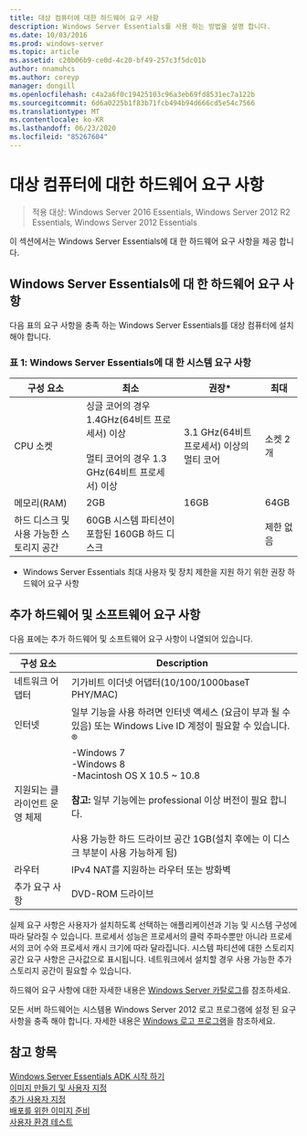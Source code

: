 ```yaml
---
title: 대상 컴퓨터에 대한 하드웨어 요구 사항
description: Windows Server Essentials를 사용 하는 방법을 설명 합니다.
ms.date: 10/03/2016
ms.prod: windows-server
ms.topic: article
ms.assetid: c20b06b9-ce0d-4c20-bf49-257c3f5dc01b
author: nnamuhcs
ms.author: coreyp
manager: dongill
ms.openlocfilehash: c4a2a6f0c19425103c96a3eb69fd8531ec7a122b
ms.sourcegitcommit: 6d6a0225b1f83b71fcb494b94d666cd5e54c7566
ms.translationtype: MT
ms.contentlocale: ko-KR
ms.lasthandoff: 06/23/2020
ms.locfileid: "85267604"
---
```

# <a name="hardware-requirements-for-the-target-computer"></a>대상 컴퓨터에 대한 하드웨어 요구 사항

>적용 대상: Windows Server 2016 Essentials, Windows Server 2012 R2 Essentials, Windows Server 2012 Essentials

이 섹션에서는 Windows Server Essentials에 대 한 하드웨어 요구 사항을 제공 합니다.  
  
## <a name="hardware-requirements-for-windows-server-essentials"></a>Windows Server Essentials에 대 한 하드웨어 요구 사항  
 다음 표의 요구 사항을 충족 하는 Windows Server Essentials를 대상 컴퓨터에 설치 해야 합니다.  
  
### <a name="table-1--system-requirements-for-windows-server-essentials"></a>표 1: Windows Server Essentials에 대 한 시스템 요구 사항  
  
|구성 요소|최소|권장*|최대|  
|---------------|-------------|-------------------|-------------|  
|CPU 소켓|싱글 코어의 경우 1.4GHz(64비트 프로세서) 이상<br /><br /> 멀티 코어의 경우 1.3 GHz(64비트 프로세서) 이상|3.1 GHz(64비트 프로세서) 이상의 멀티 코어|소켓 2개|  
|메모리(RAM)|2GB|16GB|64GB|  
|하드 디스크 및 사용 가능한 스토리지 공간|60GB 시스템 파티션이 포함된 160GB 하드 디스크||제한 없음|  
  
 * Windows Server Essentials 최대 사용자 및 장치 제한을 지원 하기 위한 권장 하드웨어 요구 사항  
  
## <a name="additional-hardware-and-software-requirements"></a>추가 하드웨어 및 소프트웨어 요구 사항  
 다음 표에는 추가 하드웨어 및 소프트웨어 요구 사항이 나열되어 있습니다.  
  
|구성 요소|Description|  
|---------------|-----------------|  
|네트워크 어댑터|기가비트 이더넷 어댑터(10/100/1000baseT PHY/MAC)|  
|인터넷|일부 기능을 사용 하려면 인터넷 액세스 (요금이 부과 될 수 있음) 또는 Windows Live ID 계정이 필요할 수 있습니다. &reg;|  
|지원되는 클라이언트 운영 체제|-Windows 7<br />-Windows 8<br />-Macintosh OS X 10.5 ~ 10.8<br /><br /> **참고:** 일부 기능에는 professional 이상 버전이 필요 합니다.<br /><br /> 사용 가능한 하드 드라이브 공간 1GB(설치 후에는 이 디스크 부분이 사용 가능하게 됨)|  
|라우터|IPv4 NAT를 지원하는 라우터 또는 방화벽|  
|추가 요구 사항|DVD-ROM 드라이브|  
  
 실제 요구 사항은 사용자가 설치하도록 선택하는 애플리케이션과 기능 및 시스템 구성에 따라 달라질 수 있습니다. 프로세서 성능은 프로세서의 클럭 주파수뿐만 아니라 프로세서의 코어 수와 프로세서 캐시 크기에 따라 달라집니다. 시스템 파티션에 대한 스토리지 공간 요구 사항은 근사값으로 표시됩니다. 네트워크에서 설치할 경우 사용 가능한 추가 스토리지 공간이 필요할 수 있습니다.  
  
 하드웨어 요구 사항에 대한 자세한 내용은 [Windows Server 카탈로그](https://www.windowsservercatalog.com)를 참조하세요.  
  
 모든 서버 하드웨어는 시스템용 Windows Server 2012 로고 프로그램에 설정 된 요구 사항을 충족 해야 합니다. 자세한 내용은 [Windows 로고 프로그램](https://www.microsoft.com/whdc/winlogo/hwrequirements.mspx)을 참조하세요.  
  
## <a name="see-also"></a>참고 항목  

 [Windows Server Essentials ADK 시작 하기](Getting-Started-with-the-Windows-Server-Essentials-ADK.md)   
 [이미지 만들기 및 사용자 지정](Creating-and-Customizing-the-Image.md)   
 [추가 사용자 지정](Additional-Customizations.md)   
 [배포를 위한 이미지 준비](Preparing-the-Image-for-Deployment.md)   
 [사용자 환경 테스트](Testing-the-Customer-Experience.md)

